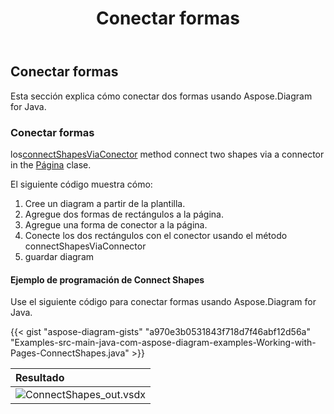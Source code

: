 ﻿---
title: Conectar formas
type: docs
weight: 90
url: /es/java/connect-shapes/
description: Esta sección explica cómo conectar dos formas con Aspose.Diagram for Java.
---
## **Conectar formas**
Esta sección explica cómo conectar dos formas usando Aspose.Diagram for Java.
### **Conectar formas**
 los[connectShapesViaConector](https://reference.aspose.com/diagram/java/com.aspose.diagram/page#connectShapesViaConnector(long,%20int,%20long,%20int,%20long)) method connect two shapes via a connector in the [Página](https://reference.aspose.com/diagram/java/com.aspose.diagram/Page) clase.

El siguiente código muestra cómo:

1. Cree un diagram a partir de la plantilla.
1. Agregue dos formas de rectángulos a la página.
1. Agregue una forma de conector a la página.
1. Conecte los dos rectángulos con el conector usando el método connectShapesViaConnector
1. guardar diagram
#### **Ejemplo de programación de Connect Shapes**
Use el siguiente código para conectar formas usando Aspose.Diagram for Java.

{{< gist "aspose-diagram-gists" "a970e3b0531843f718d7f46abf12d56a" "Examples-src-main-java-com-aspose-diagram-examples-Working-with-Pages-ConnectShapes.java" >}}

|**Resultado**|
|:- |
|![ConnectShapes_out.vsdx](ConnectShapes.png)|
